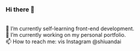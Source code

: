 ### Hi there 👋
<br>🌱 I’m currently self-learning front-end development.
<br>🔭 I’m currently working on my personal portfolio.
<br>📫 How to reach me: vis Instagram @shiuandai

<!--
**shiuandai/shiuandai** is a ✨ _special_ ✨ repository because its `README.md` (this file) appears on your GitHub profile.

Here are some ideas to get you started:

- 🔭 I’m currently working on ...
- 🌱 I’m currently learning ...
- 👯 I’m looking to collaborate on ...
- 🤔 I’m looking for help with ...
- 💬 Ask me about ...
- 📫 How to reach me: ...
- 😄 Pronouns: ...
- ⚡ Fun fact: ...
-->
